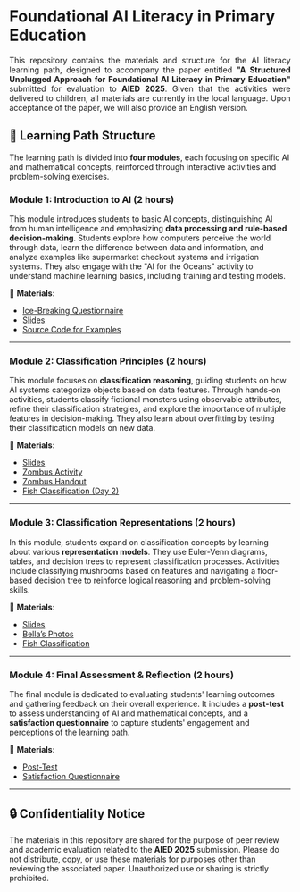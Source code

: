 # Foundational AI Literacy in Primary Education
<p align="justify">
This repository contains the materials and structure for the AI literacy learning path, designed to accompany the paper entitled <strong>"A Structured Unplugged Approach for Foundational AI Literacy in Primary Education"</strong> submitted for evaluation to <strong>AIED 2025</strong>. 
Given that the activities were delivered to children, all materials are currently in the local language. Upon acceptance of the paper, we will also provide an English version.
</p>

## 📌 Learning Path Structure
The learning path is divided into **four modules**, each focusing on specific AI and mathematical concepts, reinforced through interactive activities and problem-solving exercises.

### **Module 1: Introduction to AI** (2 hours)
This module introduces students to basic AI concepts, distinguishing AI from human intelligence and emphasizing **data processing and rule-based decision-making**. 
Students explore how computers perceive the world through data, learn the difference between data and information, and analyze examples like supermarket checkout systems and irrigation systems. 
They also engage with the "AI for the Oceans" activity to understand machine learning basics, including training and testing models.

📂 **Materials**:
- [Ice-Breaking Questionnaire](https://docs.google.com/document/d/1owcfoWoBHNeDOGpH1SIG3QqvBRKrFipb/edit)
- [Slides](https://docs.google.com/presentation/d/1XRZ6YMcFMKF_KFvz2e5AymWDXNvxIhAd6E7Jpw0IUvs/edit#slide=id.p1)
- [Source Code for Examples](https://drive.google.com/drive/u/0/folders/1j2-N5CP4qGpNffJpwHHzptZUgzxLIgtx)

---

### **Module 2: Classification Principles** (2 hours)
This module focuses on **classification reasoning**, guiding students on how AI systems categorize objects based on data features. Through hands-on activities, students classify fictional monsters using observable attributes, refine their classification strategies, and explore the importance of multiple features in decision-making. They also learn about overfitting by testing their classification models on new data.

📂 **Materials**:
- [Slides](https://docs.google.com/presentation/d/1DkXZ7QGkqV-KOLSE0CHWqAU90F_TTBuLosNWGNP9gDs/edit#slide=id.p1)
- [Zombus Activity](https://ai-leap.di.unito.it/)
- [Zombus Handout](https://docs.google.com/document/d/188sfirNdDgrtibxM2dDoH9fR8D1Ej0aj/edit)
- [Fish Classification (Day 2)](https://docs.google.com/document/d/1XxYbkIZwUIge5PUZCpjHDqMvwl7IIpXr/edit)

---

### **Module 3: Classification Representations** (2 hours)
In this module, students expand on classification concepts by learning about various **representation models**. They use Euler-Venn diagrams, tables, and decision trees to represent classification processes. Activities include classifying mushrooms based on features and navigating a floor-based decision tree to reinforce logical reasoning and problem-solving skills.

📂 **Materials**:
- [Slides](https://docs.google.com/presentation/d/1xe2plliVeaGEL86WOzcbrqus-pHKVnOj8IUj0nzLBtg/edit#slide=id.p1)
- [Bella’s Photos](https://docs.google.com/document/d/12UFb-extXRpG9SifYo_cTwhByvA2-oy4/edit)
- [Fish Classification](https://docs.google.com/document/d/1XNB8xgupmmrXDu2dSAmECXkV_yFYSr9f/edit)

---

### **Module 4: Final Assessment & Reflection** (2 hours)
The final module is dedicated to evaluating students' learning outcomes and gathering feedback on their overall experience. It includes a **post-test** to assess understanding of AI and mathematical concepts, and a **satisfaction questionnaire** to capture students' engagement and perceptions of the learning path.

📂 **Materials**:
- [Post-Test](https://docs.google.com/document/d/11Rqs6F8gaqk-_sZWZVhZczyOlLJkjIaB/edit)
- [Satisfaction Questionnaire](https://docs.google.com/document/d/1yXYmKlU03g_GD-TSjyjpEEvIXuFLmxH0-AeYSO5TDlM/edit?tab=t.0)

---

## 🔒 Confidentiality Notice
The materials in this repository are shared for the purpose of peer review and academic evaluation related to the **AIED 2025** submission. Please do not distribute, copy, or use these materials for purposes other than reviewing the associated paper. Unauthorized use or sharing is strictly prohibited.
